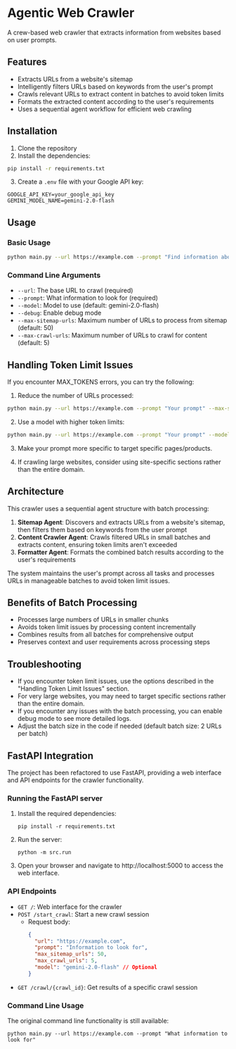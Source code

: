 # Agentic Web Crawler

A crew-based web crawler that extracts information from websites based on user prompts.

## Features

- Extracts URLs from a website's sitemap
- Intelligently filters URLs based on keywords from the user's prompt
- Crawls relevant URLs to extract content in batches to avoid token limits
- Formats the extracted content according to the user's requirements
- Uses a sequential agent workflow for efficient web crawling

## Installation

1. Clone the repository
2. Install the dependencies:
```bash
pip install -r requirements.txt
```
3. Create a `.env` file with your Google API key:
```
GOOGLE_API_KEY=your_google_api_key
GEMINI_MODEL_NAME=gemini-2.0-flash
```

## Usage

### Basic Usage

```bash
python main.py --url https://example.com --prompt "Find information about products with details and features" --model gemini-2.0-flash --debug
```

### Command Line Arguments

- `--url`: The base URL to crawl (required)
- `--prompt`: What information to look for (required)
- `--model`: Model to use (default: gemini-2.0-flash)
- `--debug`: Enable debug mode
- `--max-sitemap-urls`: Maximum number of URLs to process from sitemap (default: 50)
- `--max-crawl-urls`: Maximum number of URLs to crawl for content (default: 5)

## Handling Token Limit Issues

If you encounter MAX_TOKENS errors, you can try the following:

1. Reduce the number of URLs processed:
```bash
python main.py --url https://example.com --prompt "Your prompt" --max-sitemap-urls 30 --max-crawl-urls 3
```

2. Use a model with higher token limits:
```bash
python main.py --url https://example.com --prompt "Your prompt" --model gemini-3.0-pro
```

3. Make your prompt more specific to target specific pages/products.

4. If crawling large websites, consider using site-specific sections rather than the entire domain.

## Architecture

This crawler uses a sequential agent structure with batch processing:

1. **Sitemap Agent**: Discovers and extracts URLs from a website's sitemap, then filters them based on keywords from the user prompt
2. **Content Crawler Agent**: Crawls filtered URLs in small batches and extracts content, ensuring token limits aren't exceeded
3. **Formatter Agent**: Formats the combined batch results according to the user's requirements

The system maintains the user's prompt across all tasks and processes URLs in manageable batches to avoid token limit issues.

## Benefits of Batch Processing

- Processes large numbers of URLs in smaller chunks
- Avoids token limit issues by processing content incrementally
- Combines results from all batches for comprehensive output
- Preserves context and user requirements across processing steps

## Troubleshooting

- If you encounter token limit issues, use the options described in the "Handling Token Limit Issues" section.
- For very large websites, you may need to target specific sections rather than the entire domain.
- If you encounter any issues with the batch processing, you can enable debug mode to see more detailed logs.
- Adjust the batch size in the code if needed (default batch size: 2 URLs per batch)

## FastAPI Integration

The project has been refactored to use FastAPI, providing a web interface and API endpoints for the crawler functionality.

### Running the FastAPI server

1. Install the required dependencies:
   ```
   pip install -r requirements.txt
   ```

2. Run the server:
   ```
   python -m src.run
   ```

3. Open your browser and navigate to http://localhost:5000 to access the web interface.

### API Endpoints

- `GET /`: Web interface for the crawler
- `POST /start_crawl`: Start a new crawl session
  - Request body:
    ```json
    {
      "url": "https://example.com",
      "prompt": "Information to look for",
      "max_sitemap_urls": 50,
      "max_crawl_urls": 5,
      "model": "gemini-2.0-flash" // Optional
    }
    ```
- `GET /crawl/{crawl_id}`: Get results of a specific crawl session

### Command Line Usage

The original command line functionality is still available:

```
python main.py --url https://example.com --prompt "What information to look for"
```